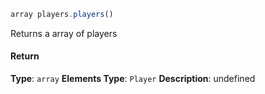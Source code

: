 [//]: # (version=7b71950a627e3ac6db8b8ea1854f4e4285b6ad9e0b68a1ae6a01efcf1c326ffe)

```js
array players.players()
```

Returns a array of players

#### Return

**Type**: `array`
**Elements Type**: `Player`
**Description**: undefined
